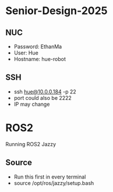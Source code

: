 ﻿# Senior-Design-2025

## NUC
* Password: EthanMa
* User: Hue
* Hostname: hue-robot

## SSH
* ssh hue@10.0.0.184 -p 22
* port could also be 2222
* IP may change

<h1>ROS2</h1>
Running ROS2 Jazzy

## Source
* Run this first in every terminal
* source /opt/ros/jazzy/setup.bash
